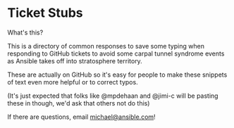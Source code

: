 Ticket Stubs 
============

What's this?

This is a directory of common responses to save some typing when responding to GitHub tickets to avoid
some carpal tunnel syndrome events as Ansible takes off into stratosphere territory.

These are actually on GitHub so it's easy for people to make these snippets of text even more helpful
or to correct typos. 

(It's just expected that folks like @mpdehaan and @jimi-c will be pasting these in though, we'd ask
that others not do this)

If there are questions, email michael@ansible.com!

